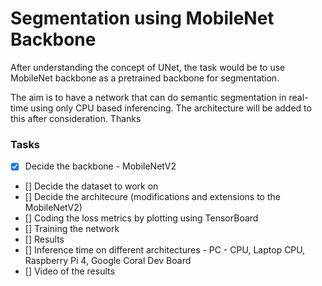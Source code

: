 # Segmentation using MobileNet Backbone
After understanding the concept of UNet, the task would be to use MobileNet backbone as a pretrained backbone for segmentation. 

The aim is to have a network that can do semantic segmentation in real-time using only CPU based inferencing.
The architecture will be added to this after consideration. Thanks

### Tasks
- [X] Decide the backbone - MobileNetV2
- [] Decide the dataset to work on
- [] Decide the architecure (modifications and extensions to the MobileNetV2)
- [] Coding the loss metrics by plotting using TensorBoard
- [] Training the network
- [] Results
- [] Inference time on different architectures - PC - CPU, Laptop CPU, Raspberry Pi 4, Google Coral Dev Board
- [] Video of the results


